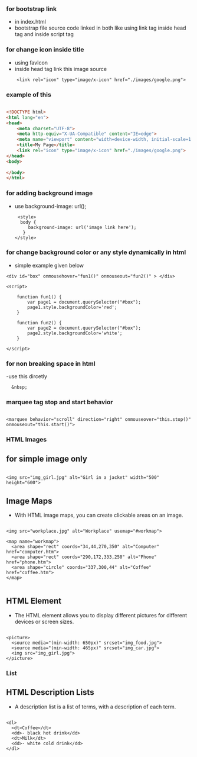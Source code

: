 ### for  bootstrap link

- in index.html
- bootstrap file source code linked in both like using link tag inside head tag and inside script tag


### for change icon inside title

- using favIcon 
- inside head tag link this image source

```` 
    <link rel="icon" type="image/x-icon" href="./images/google.png">

````

### example of this

```html

<!DOCTYPE html>
<html lang="en">
<head>
    <meta charset="UTF-8">
    <meta http-equiv="X-UA-Compatible" content="IE=edge">
    <meta name="viewport" content="width=device-width, initial-scale=1.0">
    <title>My Page</title>
    <link rel="icon" type="image/x-icon" href="./images/google.png">
</head>
<body>
    
</body>
</html>

```

### for adding background image

- use background-image: url();

   ````
    <style>
     body {
        background-image: url('image link here');
      }
   </style>

   ````

### for change background color or any style dynamically in html

- simple example given below

````
<div id="box" onmousehover="fun1()" onmouseout="fun2()" > </div>

<script>

    function fun1() {
        var page1 = document.querySelector("#box");
        page1.style.backgroundColor='red';
    }

    function fun2() {
        var page2 = document.querySelector("#box");
        page2.style.backgroundColor='white';
    }

</script>

````

### for non breaking space in html

-use this dircetly

````
  &nbsp;

````

### marquee tag stop and start behavior

````

<marquee behavior="scroll" direction="right" onmouseover="this.stop()" onmouseout="this.start()">

````

### HTML Images

## for simple image only

````

<img src="img_girl.jpg" alt="Girl in a jacket" width="500" height="600">

````

## Image Maps

- With HTML image maps, you can create clickable areas on an image.

````

<img src="workplace.jpg" alt="Workplace" usemap="#workmap">

<map name="workmap">
  <area shape="rect" coords="34,44,270,350" alt="Computer" href="computer.htm">
  <area shape="rect" coords="290,172,333,250" alt="Phone" href="phone.htm">
  <area shape="circle" coords="337,300,44" alt="Coffee" href="coffee.htm">
</map>


````

## HTML <picture> Element

- The HTML <picture> element allows you to display different pictures for different devices or screen sizes.

````

<picture>
  <source media="(min-width: 650px)" srcset="img_food.jpg">
  <source media="(min-width: 465px)" srcset="img_car.jpg">
  <img src="img_girl.jpg">
</picture>

````


### List

## HTML Description Lists

- A description list is a list of terms, with a description of each term.

````

<dl>
  <dt>Coffee</dt>
  <dd>- black hot drink</dd>
  <dt>Milk</dt>
  <dd>- white cold drink</dd>
</dl>

````


